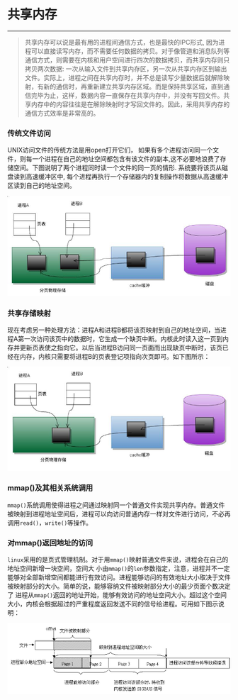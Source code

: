 # 共享内存

---

> 共享内存可以说是最有用的进程间通信方式，也是最快的IPC形式, 因为进程可以直接读写内存，而不需要任何数据的拷贝。对于像管道和消息队列等通信方式，则需要在内核和用户空间进行四次的数据拷贝，而共享内存则只拷贝两次数据: 一次从输入文件到共享内存区，另一次从共享内存区到输出文件。实际上，进程之间在共享内存时，并不总是读写少量数据后就解除映射，有新的通信时，再重新建立共享内存区域。而是保持共享区域，直到通信完毕为止，这样，数据内容一直保存在共享内存中，并没有写回文件。共享内存中的内容往往是在解除映射时才写回文件的。因此，采用共享内存的通信方式效率是非常高的。

### 传统文件访问

UNIX访问文件的传统方法是用open打开它们， 如果有多个进程访问同一个文件，则每一个进程在自己的地址空间都包含有该文件的副本,这不必要地浪费了存储空间。下图说明了两个进程同时读一个文件的同一页的情形. 系统要将该页从磁盘读到高速缓冲区中, 每个进程再执行一个存储器内的复制操作将数据从高速缓冲区读到自己的地址空间。

![](./images/4.jpeg)

### 共享存储映射

现在考虑另一种处理方法：进程A和进程B都将该页映射到自己的地址空间，当进程A第一次访问该页中的数据时，它生成一个缺页中断。内核此时读入这一页到内存并更新页表使之指向它。以后当进程B访问同一页面而出现缺页中断时，该页已经在内存，内核只需要将进程B的页表登记项指向次页即可。如下图所示：

![](./images/5.jpeg) 

### mmap()及其相关系统调用

`mmap()`系统调用使得进程之间通过映射同一个普通文件实现共享内存。普通文件被映射到进程地址空间后，进程可以向访问普通内存一样对文件进行访问，不必再调用`read()`，`write()`等操作。

### 对mmap()返回地址的访问

`linux`采用的是页式管理机制。对于用`mmap()`映射普通文件来说，进程会在自己的地址空间新增一块空间，空间大 小由`mmap()`的`len`参数指定，注意，进程并不一定能够对全部新增空间都能进行有效访问。进程能够访问的有效地址大小取决于文件被映射部分的大小。简单的说，能够容纳文件被映射部分大小的最少页面个数决定了 进程从`mmap()`返回的地址开始，能够有效访问的地址空间大小。超过这个空间大小，内核会根据超过的严重程度返回发送不同的信号给进程。可用如下图示说明：

![](./images/6.jpeg)

